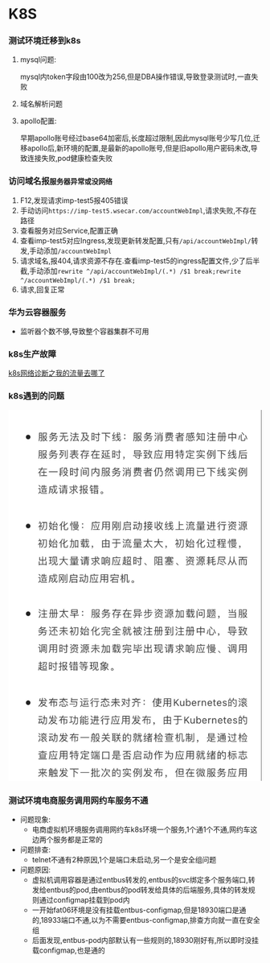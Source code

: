# K8S

### 测试环境迁移到k8s

1. mysql问题:

   mysql内token字段由100改为256,但是DBA操作错误,导致登录测试时,一直失败

2. 域名解析问题

3. apollo配置:

   早期apollo账号经过base64加密后,长度超过限制,因此mysql账号少写几位,迁移apollo后,新环境的配置,是最新的apollo账号,但是旧apollo用户密码未改,导致连接失败,pod健康检查失败

### 访问域名报`服务器异常或没网络`

1. F12,发现请求imp-test5报405错误
2. 手动访问`https://imp-test5.wsecar.com/accountWebImpl`,请求失败,不存在路径
3. 查看服务对应Service,配置正确
4. 查看imp-test5对应Ingress,发现更新转发配置,只有`/api/accountWebImpl/`转发,手动添加`/accountWebImpl`
5. 请求域名,报404,请求资源不存在.查看imp-test5的ingress配置文件,少了后半截,手动添加`rewrite ^/api/accountWebImpl/(.*) /$1 break;rewrite ^/accountWebImpl/(.*) /$1 break;`
6. 请求,回复正常

### 华为云容器服务

* 监听器个数不够,导致整个容器集群不可用

### k8s生产故障

[k8s网络诊断之我的流量去哪了](https://developer.aliyun.com/article/780661)

### k8s遇到的问题

![k8s注册问题](../picture/k8s注册问题.JPG)

### 测试环境电商服务调用网约车服务不通

* 问题现象:
  * 电商虚拟机环境服务调用网约车k8s环境一个服务,1个通1个不通,网约车这边两个服务都是正常的
* 问题排查:
  * telnet不通有2种原因,1个是端口未启动,另一个是安全组问题
* 问题原因:
  * 虚拟机调用容器是通过entbus转发的,entbus的svc绑定多个服务端口,转发给entbus的pod,由entbus的pod转发给具体的后端服务,具体的转发规则通过configmap挂载到pod内
  * 一开始fat06环境是没有挂载entbus-configmap,但是18930端口是通的,18933端口不通,以为不需要entbus-configmap,排查方向就一直在安全组
  * 后面发现,entbus-pod内部默认有一些规则的,18930刚好有,所以即时没挂载configmap,也是通的
